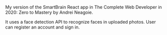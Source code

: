 My version of the SmartBrain React app in The Complete Web Developer in 2020: Zero to Mastery by Andrei Neagoie.

It uses a face detection API to recognize faces in uploaded photos. User can register an account and sign in.
